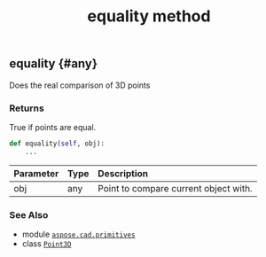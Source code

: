 ﻿---
title: equality method
second_title: Aspose.CAD for Python via .NET API References
description: 
type: docs
weight: 60
url: /python-net/aspose.cad.primitives/point3d/equality/
is_root: false
---

## equality {#any}

Does the real comparison of 3D points


### Returns 


True if points are equal.


```python
def equality(self, obj):
    ...
```


| Parameter | Type | Description |
| :- | :- | :- |
| obj | any | Point to compare current object with. |



### See Also
* module [`aspose.cad.primitives`](../../)
* class [`Point3D`](/cad/python-net/aspose.cad.primitives/point3d)
